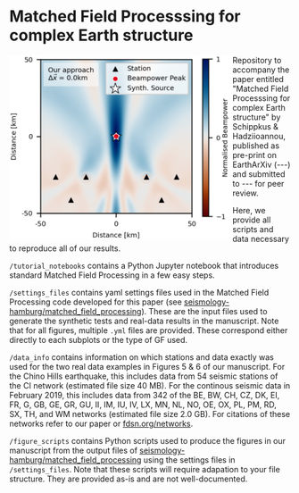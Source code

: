 # Matched Field Processsing for complex Earth structure

<img align="left" src="assets/mfp.png" width="400px">

Repository to accompany the paper entitled "Matched Field Processsing for complex Earth structure" by Schippkus & Hadziioannou, published as pre-print on EarthArXiv (---) and submitted to --- for peer review.

Here, we provide all scripts and data necessary to reproduce all of our results.

`/tutorial_notebooks` contains a Python Jupyter notebook that introduces standard Matched Field Processing in a few easy steps.

`/settings_files` contains yaml settings files used in the Matched Field Processing code developed for this paper (see [seismology-hamburg/matched_field_processing](https://github.com/seismology-hamburg/matched_field_processing)). These are the input files used to generate the synthetic tests and real-data results in the manuscript. Note that for all figures, multiple `.yml` files are provided. These correspond either directly to each subplots or the type of GF used.

`/data_info` contains information on which stations and data exactly was used for the two real data examples in Figures 5 & 6 of our manuscript. For the Chino Hills earthquake, this includes data from 54 seismic stations of the CI network (estimated file size 40 MB). For the continous seismic data in February 2019, this includes data from 342 of the BE, BW, CH, CZ, DK, EI, FR, G, GB, GE, GR, GU, II, IM, IU, IV, LX, MN, NL, NO, OE, OX, PL, PM, RD, SX, TH, and WM networks (estimated file size 2.0 GB). For citations of these networks refer to our paper or [fdsn.org/networks](https://fdsn.org/networks).

`/figure_scripts` contains Python scripts used to produce the figures in our manuscript from the output files of [seismology-hamburg/matched_field_processing](https://github.com/seismology-hamburg/matched_field_processing) using the settings files in `/settings_files`. Note that these scripts will require adapation to your file structure. They are provided as-is and are not well-documented.
